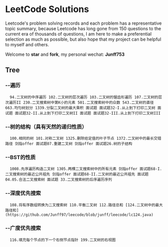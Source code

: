 # LeetCode Solutions

Leetcode's problem solving records and each problem has a representative topic summary, because Leetcode has long gone from 150 questions to the current era of thousands of questions, I am here to make a preferential selection as much as possible, but also hope that my project can be helpful to myself and others.

Welcome to **star** and **fork**, my personal wechat: **Junff753**

## Tree
   ### --遍历
      94.二叉树的中序遍历 102.二叉树的层次遍历 103.二叉树的锯齿形遍历 107.二叉树的层次遍历II 230.二叉搜索树中第K小的元素 501.二叉搜索树中的众数 543.二叉树的直径 663.均匀树划分 1339.分裂二叉树的最大乘积 面试题 面试题32-I.从上到下打印二叉树 面试题 面试题32-II.从上到下打印二叉树II 面试题 面试题32-III.从上到下打印二叉树III

   ### --树的结构（具有天然的递归性质）
      100.相同的树 101.对称二叉树 1325.删除给定值的叶子节点 1372.二叉树中的最长交错路径 剑指offer 面试题07.重建二叉树 剑指offer 面试题26.树的子结构

   ### --BST的性质
      1008.先序遍历构造二叉树 1305.两棵二叉搜索树中的所有元素 剑指offer 面试题68-I.二叉搜索树的最近公共祖先 剑指offer 面试题68-II.二叉树的最近公共祖先 面试题 04.05.合法二叉搜索树 面试题 33.二叉搜索树的后序遍历序列

   ### --深度优先搜索
      108.将有序数组转换为二叉搜索树 110.平衡二叉树 112.路径总和 [124.二叉树中的最大路径和](https://github.com/Junff97/leecode/blob/junff/leecode/lc124.java)

   ### --广度优先搜索
      116.填充每个节点的下一个右侧节点指针 199.二叉树的右视图
